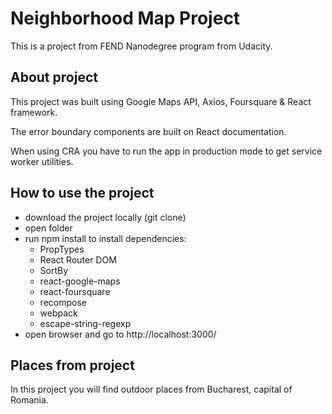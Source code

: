 # Neighborhood Map Project

This is a project from FEND Nanodegree program from Udacity.

## About project

This project was built using Google Maps API, Axios, Foursquare & React framework.

The error boundary components are built on React documentation.

When using CRA you have to run the app in production mode to get service worker utilities.

## How to use the project

- download the project locally (git clone)
- open folder
- run npm install to install dependencies:
  * PropTypes
  * React Router DOM
  * SortBy
  * react-google-maps
  * react-foursquare
  * recompose
  * webpack
  * escape-string-regexp
- open browser and go to http://localhost:3000/ 

## Places from project

In this project you will find outdoor places from Bucharest, capital of Romania.
